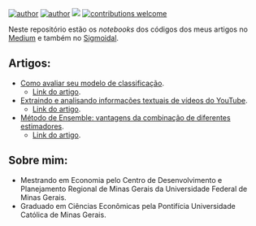 [![author](https://img.shields.io/badge/author-marcelorandolfo-brightgreen.svg)](https://www.linkedin.com/in/marcelo-randolfo) 
[![author](https://img.shields.io/badge/curriculo-lattes-red.svg)](http://buscatextual.cnpq.br/buscatextual/visualizacv.do?id=K8074030J6) 
[![](https://img.shields.io/badge/python-3.5+-blue.svg)](https://www.python.org/downloads/release/python-365/) 
[![contributions welcome](https://img.shields.io/badge/contributions-welcome-brightgreen.svg?style=flat)](https://github.com/marcelorandolfo/data-science/issues)
  
Neste repositório estão os *notebooks* dos códigos dos meus artigos no [Medium](https://medium.com/@marcelorandolfo) e também no [Sigmoidal](https://sigmoidal.ai/author/marcelorandolfo/).

## Artigos:

* [Como avaliar seu modelo de classificação](https://github.com/marcelorandolfo/medium/blob/master/avaliacao_modelo.ipynb).
  * [Link do artigo](https://medium.com/data-hackers/como-avaliar-seu-modelo-de-classifica%C3%A7%C3%A3o-34e6f6011108).
* [Extraindo e analisando informações textuais de vídeos do YouTube](https://github.com/marcelorandolfo/medium/blob/master/extracao_legendas.ipynb).
  * [Link do artigo](https://medium.com/@marcelorandolfo/extraindo-e-analisando-dados-textuais-de-v%C3%ADdeos-do-youtube-d4a75a17a52e).
* [Método de Ensemble: vantagens da combinação de diferentes estimadores](https://github.com/marcelorandolfo/medium/blob/master/ensemble.ipynb).
  * [Link do artigo](https://sigmoidal.ai/metodo-de-ensemble-vantagens-da-combinacao-de-diferentes-estimadores/).


## Sobre mim:

* Mestrando em Economia pelo Centro de Desenvolvimento e Planejamento Regional de Minas Gerais da Universidade Federal de Minas Gerais.
* Graduado em Ciências Econômicas pela Pontifícia Universidade Católica de Minas Gerais.

